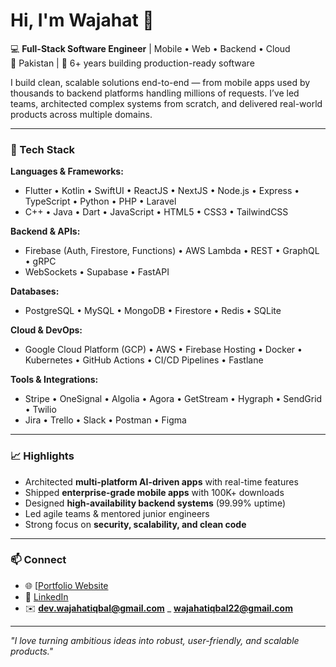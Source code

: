 # Hi, I'm Wajahat 👋

💻 **Full-Stack Software Engineer** | Mobile • Web • Backend • Cloud  
📍 Pakistan | 🚀 6+ years building production-ready software

I build clean, scalable solutions end-to-end — from mobile apps used by thousands to backend platforms handling millions of requests. I’ve led teams, architected complex systems from scratch, and delivered real-world products across multiple domains.

---

### 🚀 Tech Stack

**Languages & Frameworks:**  
- Flutter • Kotlin • SwiftUI • ReactJS • NextJS • Node.js • Express • TypeScript • Python • PHP • Laravel  
- C++ • Java • Dart • JavaScript • HTML5 • CSS3 • TailwindCSS

**Backend & APIs:**  
- Firebase (Auth, Firestore, Functions) • AWS Lambda • REST • GraphQL • gRPC  
- WebSockets • Supabase • FastAPI

**Databases:**  
- PostgreSQL • MySQL • MongoDB • Firestore • Redis • SQLite

**Cloud & DevOps:**  
- Google Cloud Platform (GCP) • AWS • Firebase Hosting • Docker • Kubernetes • GitHub Actions • CI/CD Pipelines • Fastlane

**Tools & Integrations:**  
- Stripe • OneSignal • Algolia • Agora • GetStream • Hygraph • SendGrid • Twilio  
- Jira • Trello • Slack • Postman • Figma

---

### 📈 Highlights
- Architected **multi-platform AI-driven apps** with real-time features
- Shipped **enterprise-grade mobile apps** with 100K+ downloads  
- Designed **high-availability backend systems** (99.99% uptime)  
- Led agile teams & mentored junior engineers  
- Strong focus on **security, scalability, and clean code**

---

### 📫 Connect
- 🌐 [[Portfolio Website](https://github.com/wajahatiqbal22)
- 💼 [LinkedIn](https://linkedin.com/in/YOUR-LINK)  
- ✉️ **dev.wajahatiqbal@gmail.com** _ **wajahatiqbal22@gmail.com**

---
_"I love turning ambitious ideas into robust, user-friendly, and scalable products."_
